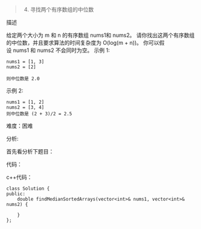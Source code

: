 >  4. 寻找两个有序数组的中位数

描述

给定两个大小为 m 和 n 的有序数组 nums1和 nums2。
请你找出这两个有序数组的中位数，并且要求算法的时间复杂度为 O(log(m + n))。
你可以假设 nums1 和 nums2 不会同时为空。
示例 1:
```
nums1 = [1, 3]
nums2 = [2]

则中位数是 2.0
```
示例 2:
```
nums1 = [1, 2]
nums2 = [3, 4]
则中位数是 (2 + 3)/2 = 2.5
```



难度：困难

分析:

首先看分析下题目：


代码：

c++代码：

```
class Solution {
public:
    double findMedianSortedArrays(vector<int>& nums1, vector<int>& nums2) {
        
    }
};
```













